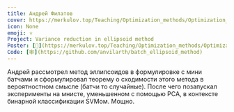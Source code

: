 ```yaml
---
title: Андрей Филатов
cover: https://merkulov.top/Teaching/Optimization_methods/Optimization_methods____/Лучшие_проекты_по_оптимизации_2020/Андрей_Филатов/filatov.png
icon: None
emoji: ⭐
Project: Variance reduction in ellipsoid method
Poster: [📎](https://merkulov.top/Teaching/Optimization_methods/Optimization_methods____/Лучшие_проекты_по_оптимизации_2020/Андрей_Филатов/filatov.pdf)
Code: [🕸](https://github.com/anvilarth/batch_ellipsoid_method)
---
```


Андрей рассмотрел метод эллипсоидов в формулировке с мини батчами и сформулировал теорему о сходимости этого метода в вероятностном смысле (батчи то случайные). После чего позапускал эксперименты на мнисте, уменьшенном с помощью PCA, в контексте бинарной классификации SVMом. Мощно.
